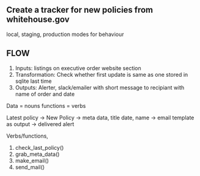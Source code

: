## Create a tracker for new policies from whitehouse.gov

local, staging, production modes for behaviour


## FLOW ##
1. Inputs: listings on executive order website section
2. Transformation: Check whether first update is same as one stored in sqlite last time
3. Outputs: Alerter, slack/emailer with short message to recipiant with name of order and date

Data = nouns
functions = verbs

Latest policy -> New Policy -> meta data, title date, name -> email template as output -> delivered alert 

Verbs/functions,
1. check_last_policy()
2. grab_meta_data()
3. make_email()
4. send_mail()
